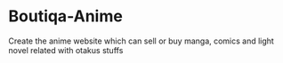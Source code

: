 # Boutiqa-Anime
Create the anime website which can sell or buy manga, comics and light novel related with otakus stuffs
